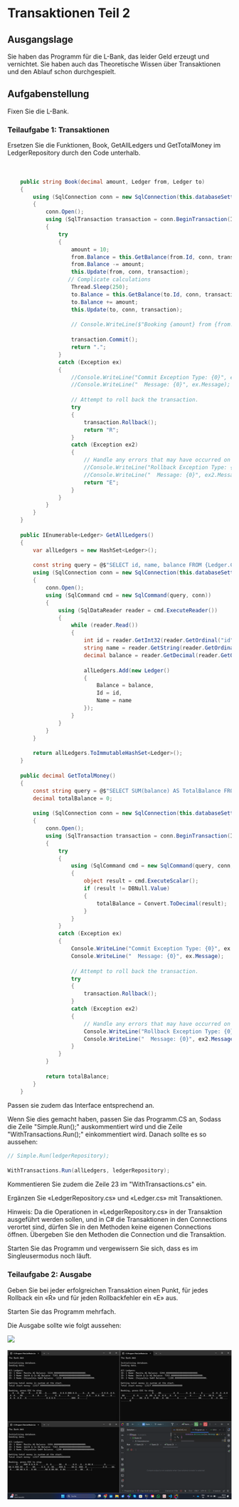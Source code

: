 # Transaktionen Teil 2

## Ausgangslage
Sie haben das Programm für die L-Bank, das leider Geld erzeugt und vernichtet.
Sie haben auch das Theoretische Wissen über Transaktionen und den Ablauf schon durchgespielt.

## Aufgabenstellung
Fixen Sie die L-Bank.

### Teilaufgabe 1: Transaktionen
Ersetzen Sie die Funktionen, Book, GetAllLedgers und GetTotalMoney  im LedgerRepository durch den Code unterhalb. 
```csharp


    public string Book(decimal amount, Ledger from, Ledger to)
    {
        using (SqlConnection conn = new SqlConnection(this.databaseSettings.ConnectionString))
        {
            conn.Open();
            using (SqlTransaction transaction = conn.BeginTransaction(IsolationLevel.Serializable))
            {
                try
                {
                    amount = 10;
                    from.Balance = this.GetBalance(from.Id, conn, transaction) ?? throw new ArgumentNullException();
                    from.Balance -= amount;
                    this.Update(from, conn, transaction);
                   // Complicate calculations
                    Thread.Sleep(250);
                    to.Balance = this.GetBalance(to.Id, conn, transaction) ?? throw new ArgumentNullException();
                    to.Balance += amount;
                    this.Update(to, conn, transaction);

                    // Console.WriteLine($"Booking {amount} from {from.Name} to {to.Name}");

                    transaction.Commit();
                    return ".";
                }
                catch (Exception ex)
                {
                    //Console.WriteLine("Commit Exception Type: {0}", ex.GetType());
                    //Console.WriteLine("  Message: {0}", ex.Message);

                    // Attempt to roll back the transaction.
                    try
                    {
                        transaction.Rollback();
                        return "R";
                    }
                    catch (Exception ex2)
                    {
                        // Handle any errors that may have occurred on the server that would cause the rollback to fail.
                        //Console.WriteLine("Rollback Exception Type: {0}", ex2.GetType());
                        //Console.WriteLine("  Message: {0}", ex2.Message);
                        return "E";
                    }
                }
            }
        }
    }

    public IEnumerable<Ledger> GetAllLedgers()
    {
        var allLedgers = new HashSet<Ledger>();

        const string query = @$"SELECT id, name, balance FROM {Ledger.CollectionName}";
        using (SqlConnection conn = new SqlConnection(this.databaseSettings.ConnectionString))
        {
            conn.Open();
            using (SqlCommand cmd = new SqlCommand(query, conn))
            {
                using (SqlDataReader reader = cmd.ExecuteReader())
                {
                    while (reader.Read())
                    {
                        int id = reader.GetInt32(reader.GetOrdinal("id"));
                        string name = reader.GetString(reader.GetOrdinal("name"));
                        decimal balance = reader.GetDecimal(reader.GetOrdinal("balance"));

                        allLedgers.Add(new Ledger()
                        {
                            Balance = balance,
                            Id = id,
                            Name = name
                        });
                    }
                }
            }
        }

        return allLedgers.ToImmutableHashSet<Ledger>();
    }

    public decimal GetTotalMoney()
    {
        const string query = @$"SELECT SUM(balance) AS TotalBalance FROM {Ledger.CollectionName}";
        decimal totalBalance = 0;

        using (SqlConnection conn = new SqlConnection(this.databaseSettings.ConnectionString))
        {
            conn.Open();
            using (SqlTransaction transaction = conn.BeginTransaction(IsolationLevel.ReadCommitted))
            {
                try
                {
                    using (SqlCommand cmd = new SqlCommand(query, conn, transaction))
                    {
                        object result = cmd.ExecuteScalar();
                        if (result != DBNull.Value)
                        {
                            totalBalance = Convert.ToDecimal(result);
                        }
                    }
                }
                catch (Exception ex)
                {
                    Console.WriteLine("Commit Exception Type: {0}", ex.GetType());
                    Console.WriteLine("  Message: {0}", ex.Message);

                    // Attempt to roll back the transaction.
                    try
                    {
                        transaction.Rollback();
                    }
                    catch (Exception ex2)
                    {
                        // Handle any errors that may have occurred on the server that would cause the rollback to fail.
                        Console.WriteLine("Rollback Exception Type: {0}", ex2.GetType());
                        Console.WriteLine("  Message: {0}", ex2.Message);
                    }
                }
            }

            return totalBalance;
        }
    }

```

Passen sie zudem das Interface entsprechend an.

Wenn Sie dies gemacht haben, passen Sie das Programm.CS an, Sodass die Zeile "Simple.Run();" auskommentiert wird und die Zeile "WithTransactions.Run();" einkommentiert wird. Danach sollte es so aussehen: 

```csharp
// Simple.Run(ledgerRepository);

WithTransactions.Run(allLedgers, ledgerRepository);
```

Kommentieren Sie zudem die Zeile 23 im "WithTransactions.cs" ein.

Ergänzen Sie «LedgerRepository.cs» und «Ledger.cs» mit Transaktionen.

Hinweis:
Da die Operationen in «LedgerRepository.cs» in der Transaktion ausgeführt werden sollen, und in C# die Transaktionen in den Connections verortet sind, dürfen Sie in den Methoden keine eigenen Connections öffnen. Übergeben Sie den Methoden die Connection und die Transaktion.

Starten Sie das Programm und vergewissern Sie sich, dass es im Singleusermodus noch läuft.

### Teilaufgabe 2: Ausgabe
Geben Sie bei jeder erfolgreichen Transaktion einen Punkt, für jedes Rollback ein «R» und für jeden Rollbackfehler ein «E» aus. 

Starten Sie das Programm mehrfach.

Die Ausgabe sollte wie folgt aussehen:

![](2024-11-22-10-39-20.png)

![](Screenshot-2025-01-13-083623.png)